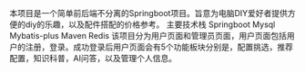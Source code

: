 本项目是一个简单前后端不分离的Springboot项目。旨意为电脑DIY爱好者提供方便的diy的乐趣，以及配件搭配的价格参考。
主要技术栈 Springboot Mysql Mybatis-plus Maven Redis
该项目分为用户页面和管理员页面，用户页面包括用户的注册，登录。成功登录后用户页面会有5个功能板块分别是，配置挑选，推荐配置，知识科普，AI问答，以及管理个人信息。
